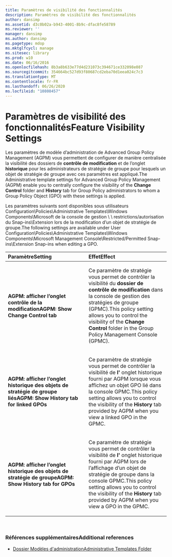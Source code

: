 ```yaml
---
title: Paramètres de visibilité des fonctionnalités
description: Paramètres de visibilité des fonctionnalités
author: dansimp
ms.assetid: d3c0b02a-b943-4001-8b9c-dfac8fe58789
ms.reviewer: ''
manager: dansimp
ms.author: dansimp
ms.pagetype: mdop
ms.mktglfcycl: manage
ms.sitesec: library
ms.prod: w10
ms.date: 06/16/2016
ms.openlocfilehash: 8b3a8b633e77d4d231073c394671ce332098e087
ms.sourcegitcommit: 354664bc527d93f80687cd2eba70d1eea024c7c3
ms.translationtype: MT
ms.contentlocale: fr-FR
ms.lasthandoff: 06/26/2020
ms.locfileid: "10808457"
---
```

# <span data-ttu-id="f6aa4-103">Paramètres de visibilité des fonctionnalités</span><span class="sxs-lookup"><span data-stu-id="f6aa4-103">Feature Visibility Settings</span></span>


<span data-ttu-id="f6aa4-104">Les paramètres de modèle d’administration de Advanced Group Policy Management (AGPM) vous permettent de configurer de manière centralisée la visibilité des dossiers de **contrôle de modification** et de l’onglet **historique** pour les administrateurs de stratégie de groupe pour lesquels un objet de stratégie de groupe avec ces paramètres est appliqué.</span><span class="sxs-lookup"><span data-stu-id="f6aa4-104">The Administrative template settings for Advanced Group Policy Management (AGPM) enable you to centrally configure the visibility of the **Change Control** folder and **History** tab for Group Policy administrators to whom a Group Policy Object (GPO) with these settings is applied.</span></span>

<span data-ttu-id="f6aa4-105">Les paramètres suivants sont disponibles sous utilisateurs Configuration\\Policies\\Administrative Templates\\Windows Components\\Microsoft de la console de gestion \ \ restrictions/autorisation du Snap-ins\\Extension lors de la modification d’un objet de stratégie de groupe.</span><span class="sxs-lookup"><span data-stu-id="f6aa4-105">The following settings are available under User Configuration\\Policies\\Administrative Templates\\Windows Components\\Microsoft Management Console\\Restricted/Permitted Snap-ins\\Extension Snap-ins when editing a GPO.</span></span>

<table>
<colgroup>
<col width="50%" />
<col width="50%" />
</colgroup>
<thead>
<tr class="header">
<th align="left"><span data-ttu-id="f6aa4-106">Paramètre</span><span class="sxs-lookup"><span data-stu-id="f6aa4-106">Setting</span></span></th>
<th align="left"><span data-ttu-id="f6aa4-107">Effet</span><span class="sxs-lookup"><span data-stu-id="f6aa4-107">Effect</span></span></th>
</tr>
</thead>
<tbody>
<tr class="odd">
<td align="left"><p><strong><span data-ttu-id="f6aa4-108">AGPM: afficher l’onglet contrôle de la modification</span><span class="sxs-lookup"><span data-stu-id="f6aa4-108">AGPM: Show Change Control tab</span></span></strong></p></td>
<td align="left"><p><span data-ttu-id="f6aa4-109">Ce paramètre de stratégie vous permet de contrôler la visibilité du <strong> dossier de contrôle de modification </strong> dans la console de gestion des stratégies de groupe (GPMC).</span><span class="sxs-lookup"><span data-stu-id="f6aa4-109">This policy setting allows you to control the visibility of the <strong>Change Control</strong> folder in the Group Policy Management Console (GPMC).</span></span></p></td>
</tr>
<tr class="even">
<td align="left"><p><strong><span data-ttu-id="f6aa4-110">AGPM: afficher l’onglet historique des objets de stratégie de groupe liés</span><span class="sxs-lookup"><span data-stu-id="f6aa4-110">AGPM: Show History tab for linked GPOs</span></span></strong></p></td>
<td align="left"><p><span data-ttu-id="f6aa4-111">Ce paramètre de stratégie vous permet de contrôler la visibilité de <strong> l' </strong> onglet historique fourni par AGPM lorsque vous affichez un objet GPO lié dans la console GPMC.</span><span class="sxs-lookup"><span data-stu-id="f6aa4-111">This policy setting allows you to control the visibility of the <strong>History</strong> tab provided by AGPM when you view a linked GPO in the GPMC.</span></span></p></td>
</tr>
<tr class="odd">
<td align="left"><p><strong><span data-ttu-id="f6aa4-112">AGPM: afficher l’onglet historique des objets de stratégie de groupe</span><span class="sxs-lookup"><span data-stu-id="f6aa4-112">AGPM: Show History tab for GPOs</span></span></strong></p></td>
<td align="left"><p><span data-ttu-id="f6aa4-113">Ce paramètre de stratégie vous permet de contrôler la visibilité de <strong> l' </strong> onglet historique fourni par AGPM lors de l’affichage d’un objet de stratégie de groupe dans la console GPMC.</span><span class="sxs-lookup"><span data-stu-id="f6aa4-113">This policy setting allows you to control the visibility of the <strong>History</strong> tab provided by AGPM when you view a GPO in the GPMC.</span></span></p></td>
</tr>
</tbody>
</table>

 

### <span data-ttu-id="f6aa4-114">Références supplémentaires</span><span class="sxs-lookup"><span data-stu-id="f6aa4-114">Additional references</span></span>

-   [<span data-ttu-id="f6aa4-115">Dossier Modèles d'administration</span><span class="sxs-lookup"><span data-stu-id="f6aa4-115">Administrative Templates Folder</span></span>](administrative-templates-folder-agpm40.md)

 

 






